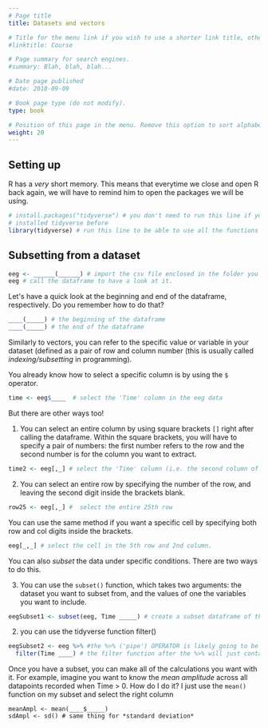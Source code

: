 ```yaml
---
# Page title
title: Datasets and vectors

# Title for the menu link if you wish to use a shorter link title, otherwise remove this option.
#linktitle: Course

# Page summary for search engines.
#summary: Blah, blah, blah...

# Date page published
#date: 2018-09-09

# Book page type (do not modify).
type: book

# Position of this page in the menu. Remove this option to sort alphabetically.
weight: 20
---
```


## Setting up

R has a _very_ short memory. This means that everytime we close and open R back again, we will have to remind him to open the packages we will be using.

```r
# install.packages("tidyverse") # you don't need to run this line if you have already 
# installed tidyverse before
library(tidyverse) # run this line to be able to use all the functions we need.
```

## Subsetting from a dataset

```r
eeg <- ______(______) # import the csv file enclosed in the folder you downloaded for the class
eeg # call the dataframe to have a look at it. 
```
Let's have a quick look at the beginning and end of the dataframe, respectively. Do you remember how to do that?

```r
____(_____) # the beginning of the dataframe
____(_____) # the end of the dataframe
```

Similarly to vectors, you can refer to the specific value or variable in your dataset (defined as a pair of row and column number (this is usually called *indexing/subsetting* in programming).

You already know how to select a specific column is by using the `$` operator.

```r
time <- eeg$____  # select the 'Time' column in the eeg data
```

But there are other ways too! 

1. You can select an entire column by using square brackets `[]` right after calling the dataframe. Within the square brackets, you will have to specify a pair of numbers: the first number refers to the row and the second number is for the column you want to extract. 

```r
time2 <- eeg[,_] # select the 'Time' column (i.e. the second column of the dataframe). Notice that you are just defining the column to be subsetting, so you can leave the first digit (for the row) inside the brackets blank.
```

2. You can select an entire row by specifying the number of the row, and leaving the second digit inside the brackets blank.

```r
row25 <- eeg[,_] #  select the entire 25th row
```

You can use the same method if you want a specific cell by specifying both row and col digits inside the brackets. 

```r
eeg[_,_] # select the cell in the 5th row and 2nd column.
```

You can also *subset* the data under specific conditions. There are two ways to do this. 

3. You can use the `subset()` function, which takes two arguments: the dataset you want to subset from, and the values of one the variables you want to include. 

```r
eegSubset1 <- subset(eeg, Time _____) # create a subset dataframe of the 'eeg' dataframe that includes all observations with values of the variable Time higher than 0
```

2. you can use the tidyverse function filter()

```r
eegSubset2 <- eeg %>% #the %>% ('pipe') OPERATOR is likely going to be your best friend in your career. I like to see it as a turbine that takes your data and molds it in the way you want it. 
  filter(Time ____) # the filter function after the %>% will just contain the conditions that the variable at hand (in this case, Time) will need to meet to be included in the new dataframe
```

Once you have a subset, you can make all of the calculations you want with it. For example, imagine you want to know the *mean amplitude* across all datapoints recorded when Time > 0. How do I do it? I just use the `mean()` function on my subset and select the right column

```
meanAmpl <- mean(____$_____)
sdAmpl <- sd() # same thing for *standard deviation*
```